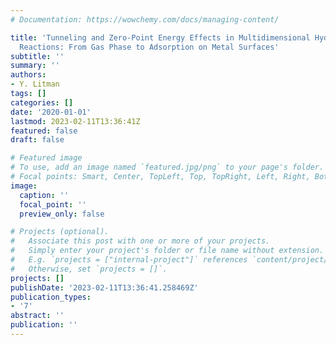 ```yaml
---
# Documentation: https://wowchemy.com/docs/managing-content/

title: 'Tunneling and Zero-Point Energy Effects in Multidimensional Hydrogen Transfer
  Reactions: From Gas Phase to Adsorption on Metal Surfaces'
subtitle: ''
summary: ''
authors:
- Y. Litman
tags: []
categories: []
date: '2020-01-01'
lastmod: 2023-02-11T13:36:41Z
featured: false
draft: false

# Featured image
# To use, add an image named `featured.jpg/png` to your page's folder.
# Focal points: Smart, Center, TopLeft, Top, TopRight, Left, Right, BottomLeft, Bottom, BottomRight.
image:
  caption: ''
  focal_point: ''
  preview_only: false

# Projects (optional).
#   Associate this post with one or more of your projects.
#   Simply enter your project's folder or file name without extension.
#   E.g. `projects = ["internal-project"]` references `content/project/deep-learning/index.md`.
#   Otherwise, set `projects = []`.
projects: []
publishDate: '2023-02-11T13:36:41.258469Z'
publication_types:
- '7'
abstract: ''
publication: ''
---
```

